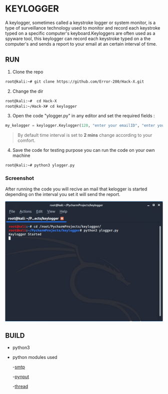 # KEYLOGGER


A keylogger, sometimes called a keystroke logger or system monitor, is a type of surveillance technology used to monitor and record each keystroke typed on a specific computer's keyboard.Keyloggers are often used as a spyware tool, this keylogger can record each keystroke typed on a the computer's and sends a report to your email at an certain interval of time.


## RUN


1. Clone the repo 

```bash
root@kali:~# git clone https://github.com/Error-200/Hack-X.git

```
2. Change the dir 

```bash
root@kali:~#  cd Hack-X
root@kali:~/Hack-X# cd keylogger
```
3. Open the code "ylogger.py" in any editor and set the required fields : 

```python
my_kelogger = keylogger.Keylogger(120, "enter your emailID", "enter your password")

```
> By default time interval is set to **2 mins** change according to your comfort.

4. Save the code for testing purpose you can run the code on your own machine

```bash
root@kali:~# python3 ylogger.py
```

### Screenshot

After running the code you will recive an mail that kelogger is started depending on the interval you set it will send the report.

![](img/k1.jpeg)


## BUILD
- python3 
- python modules used 

  -[smtp](https://docs.python.org/3/library/smtplib.html)
  
  -[pynput](https://pynput.readthedocs.io/en/latest/keyboard.html)
  
  -[thread](https://docs.python.org/2/library/thread.html)
